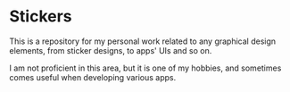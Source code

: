 # Stickers

This is a repository for my personal work related to any graphical design elements, from sticker designs, to apps' UIs and so on.

I am not proficient in this area, but it is one of my hobbies, and sometimes comes useful when developing various apps.
